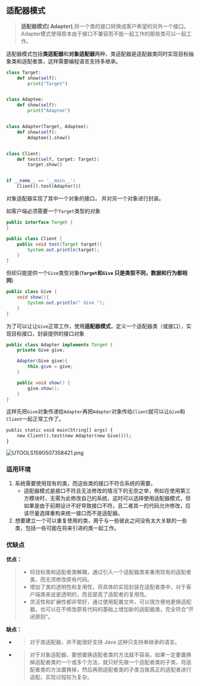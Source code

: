 ## 适配器模式

> **适配器模式( Adapter)**,将一个类的接口转换成客户希望的另外一个接口。 Adapter模式使得原本由于接口不兼容而不能一起工作的那些类可以一起工作。

适配器模式包括**类适配器**和**对象适配器**两种，类适配器是适配器类同时实现目标抽象类和适配者类，这样需要编程语言支持多继承。

```python
class Target:
    def show(self):
        print("Target")


class Adaptee:
    def show(self):
        print("Adaptee")


class Adapter(Target, Adaptee):
    def show(self):
        Adaptee().show()


class Client:
    def test(self, target: Target):
        target.show()


if __name__ == '__main__':
    Client().test(Adapter())
```

对象适配器实现了其中一个对象的接口， 并对另一个对象进行封装。

如客户端必须需要一个`Target`类型的对象

```java
public interface Target {
}

public class Client {
    public void test(Target target){
        System.out.println(target);
    }
}
```

但却只能提供一个`Give`类型对象(**`Target`和`Give` 只是类型不同，数据和行为都相同**)

```java
public class Give {
    void show(){
        System.out.println(" Give ");
    }
}
```

为了可以让让`Give`正常工作，使用**适配器模式**，定义一个适配器类（或接口），实现目标接口，封装提供的接口对象

```java
public class Adapter implements Target {
    private Give give;

    Adapter(Give give){
        this.give = give;
    }

    public void show() {
        give.show();
    }
}
```

这样先把`Give`对象传递给`Adapter`再把`Adapter`对象传给`Client`就可以让`Give`和`Client`一起正常工作了。

```txt
public static void main(String[] args) {
    new Client().test(new Adapter(new Give()));
}
```

![UTOOLS1590507358421.png](http://yanxuan.nosdn.127.net/cf4f638ffe842e987a6d66ace6c36c3a.png)

### 适用环境

1. 系统需要使用现有的类，而这些类的接口不符合系统的需要。
   * 适配器模式是接口不符且无法修改的情况下的无奈之举，例如在使用第三方模块时，无需为此修改自己的系统，这时可以选择使用适配器模式，但如果是由于前期设计不好导致接口不符，且二者其一的代码允许修改，应该尽量选择重构来统一接口而不是适配器。
2. 想要建立一个可以重复使用的类，用于与一些彼此之间没有太大关联的一些类，包括一些可能在将来引进的类一起工作。

### 优缺点

**优点：**

> * 将目标类和适配者类解耦，通过引入一个适配器类来重用现有的适配者类，而无须修改原有代码。
> * 增加了类的透明性和复用性，将具体的实现封装在适配者类中，对于客户端类来说是透明的，而且提高了适配者的复用性。
> * 灵活性和扩展性都非常好，通过使用配置文件，可以很方便地更换适配器，也可以在不修改原有代码的基础上增加新的适配器类，完全符合“开闭原则”。

**缺点：**

* > 对于类适配器，并不能很好支持 Java 这种只支持单继承的语言。

* > 对于对象适配器，要想置换适配者类的方法就不容易。如果一定要置换掉适配者类的一个或多个方法，就只好先做一个适配者类的子类，将适配者类的方法置换掉，然后再把适配者类的子类当做真正的适配者进行适配，实现过程较为复杂。